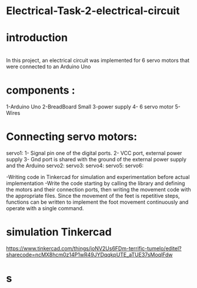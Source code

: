  # Electrical-Task-2-electrical-circuit
 # introduction 
 
<br>In this project, an electrical circuit was implemented for 6 servo motors that were connected to an Arduino Uno

# components :
1-Arduino Uno
2-BreadBoard Small
3-power supply 
4- 6 servo motor
5- Wires

# Connecting servo motors:
servo1:
1- Signal pin one of the digital ports. 
2- VCC port, external power supply 
3- Gnd port is shared with the ground of the external power supply and the Arduino
servo2:
servo3:
servo4:
servo5:
servo6:

-Writing code in Tinkercad for simulation and experimentation before actual implementation 
-Write the code starting by calling the library and defining the motors and their connection ports, then writing the movement code with the appropriate files. Since the movement of the feet is repetitive steps, functions can be written to implement the foot movement continuously and operate with a single command.

# simulation Tinkercad 
https://www.tinkercad.com/things/joNV2Us6FDm-terrific-tumelo/editel?sharecode=ncMX8hcm0z14P1wR49JYDqqkpUTE_aTUE37sMoqlFdw

# s

